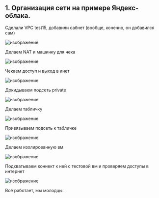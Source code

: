 ## 1. Организация сети на примере Яндекс-облака.

Сделали VPC test15, добавили сабнет (вообще, конечно, он добавился сам)

![изображение](https://user-images.githubusercontent.com/98019531/222724826-5029c861-cc6e-4bc1-9ab9-681769199eb4.png)

Делаем NAT и машинку для чека

![изображение](https://user-images.githubusercontent.com/98019531/222734483-2d87e1ce-53eb-4591-a1e3-1f07d68bc91c.png)

Чекаем доступ и выход в инет

![изображение](https://user-images.githubusercontent.com/98019531/222729261-ae924030-539c-44ec-a3bf-4e27d1eaf5df.png)

Докидываем подсеть private

![изображение](https://user-images.githubusercontent.com/98019531/222728261-0e786d7c-6b45-4616-8d25-cfeaff46bbc5.png)

Делаем табличку

![изображение](https://user-images.githubusercontent.com/98019531/222733901-cf85bec9-a175-41d8-b1a0-81d3b854366d.png)

Привязываем подсеть к табличке

![изображение](https://user-images.githubusercontent.com/98019531/222732369-38f3e76e-a952-4bff-a60f-7c03500cfaef.png)

Делаем изолированную вм

![изображение](https://user-images.githubusercontent.com/98019531/222734680-54a1d7b0-e2be-46d1-85dc-31d298593539.png)

Подхватываем коннект к ней с тестовой вм и проверяем доступы в интернет

![изображение](https://user-images.githubusercontent.com/98019531/222734272-de2c3bf7-8825-4329-b4b4-d7c904e3cf76.png)

Всё работает, мы молодцы.


